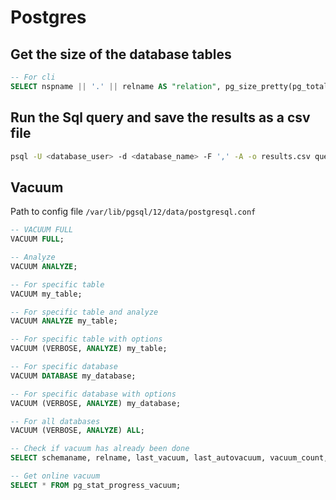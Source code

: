 # Postgres

## Get the size of the database tables
```sql
-- For cli
SELECT nspname || '.' || relname AS "relation", pg_size_pretty(pg_total_relation_size(C.oid)) AS "total_size" FROM pg_class C LEFT JOIN pg_namespace N ON (N.oid = C.relnamespace) WHERE nspname NOT IN ('pg_catalog', 'information_schema') AND C.relkind <> 'i' AND nspname !~ '^pg_toast' ORDER BY pg_total_relation_size(C.oid) DESC;
```
## Run the Sql query and save the results as a csv file
```sh
psql -U <database_user> -d <database_name> -F ',' -A -o results.csv query.sql
```
## Vacuum
Path to config file `/var/lib/pgsql/12/data/postgresql.conf`
```sql
-- VACUUM FULL
VACUUM FULL;

-- Analyze
VACUUM ANALYZE;

-- For specific table
VACUUM my_table;

-- For specific table and analyze
VACUUM ANALYZE my_table;

-- For specific table with options
VACUUM (VERBOSE, ANALYZE) my_table;

-- For specific database
VACUUM DATABASE my_database;

-- For specific database with options
VACUUM (VERBOSE, ANALYZE) my_database;

-- For all databases
VACUUM (VERBOSE, ANALYZE) ALL;

-- Check if vacuum has already been done
SELECT schemaname, relname, last_vacuum, last_autovacuum, vacuum_count, autovacuum_count, last_analyze, last_autoanalyze FROM pg_stat_user_tables;

-- Get online vacuum
SELECT * FROM pg_stat_progress_vacuum;

```
